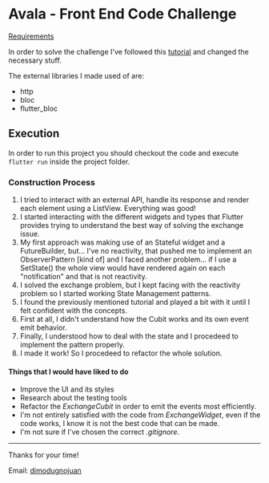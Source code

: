 # Avala - Front End Code Challenge

[Requirements](https://www.notion.so/Front-end-SW-Take-Home-Challenge-ea868642398347b2a80a5275eef3dfef)

In order to solve the challenge I've followed this [tutorial](https://bloclibrary.dev/#/fluttercountertutorial) and changed the necessary stuff.

The external libraries I made used of are: 
* http
* bloc
* flutter_bloc

## Execution

In order to run this project you should checkout the code and execute `flutter run` inside the project folder.

### Construction Process

1. I tried to interact with an external API, handle its response and render each element using a ListView. Everything was good!
2. I started interacting with the different widgets and types that Flutter provides trying to understand the best way of solving the exchange issue.
3. My first approach was making use of an Stateful widget and a FutureBuilder, but… I've no reactivity, that pushed me to implement an ObserverPattern [kind of] and I faced another problem… if I use a SetState() the whole view would have rendered again on each "notification" and that is not reactivity.
4. I solved the exchange problem, but I kept facing with the reactivity problem so I started working State Management patterns.
5. I found the previously mentioned tutorial and played a bit with it until I felt confident with the concepts.
6. First at all, I didn't understand how the Cubit works and its own event emit behavior.
7. Finally, I understood how to deal with the state and I procedeed to implement the pattern properly.
8. I made it work! So I procedeed to refactor the whole solution.

#### Things that I would have liked to do

* Improve the UI and its styles
* Research about the testing tools
* Refactor the _ExchangeCubit_ in order to emit the events most efficiently.
* I'm not entirely satisfied with the code from _ExchangeWidget_, even if the code works, I know it is not the best code that can be made.
* I'm not sure if I've chosen the correct _.gitignore_.

*****

Thanks for your time!

Email: [dimodugnojuan](mailto:dimodugnojuan@gmail.com)
